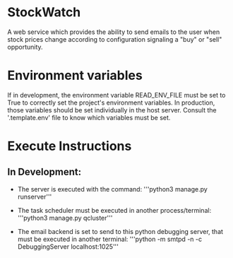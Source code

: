 # StockWatch
A web service which provides the ability to send emails to the user when stock prices change according to configuration signaling a "buy" or "sell" opportunity.

# Environment variables
If in development, the environment variable READ_ENV_FILE must be set to True to correctly set the project's environment variables.
In production, those variables should be set individually in the host server. Consult the '.template.env' file to know which variables must be set.

# Execute Instructions

## In Development:

- The server is executed with the command:
'''python3 manage.py runserver'''

- The task scheduler must be executed in another process/terminal:
'''python3 manage.py qcluster'''

- The email backend is set to send to this python debugging server, that must be executed in another terminal:
'''python -m smtpd -n -c DebuggingServer localhost:1025'''